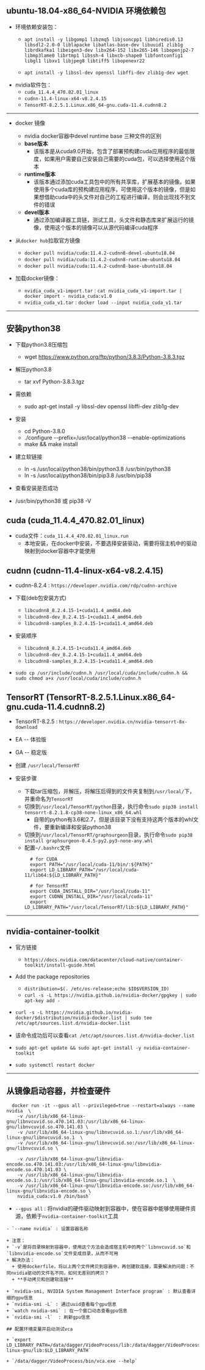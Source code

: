 ## ubuntu-18.04-x86_64-NVIDIA 环境依赖包

+ 环境依赖安装包：
  + `apt install -y libgomp1 libzmq5 libjsoncpp1 libhiredis0.13 libsdl2-2.0-0 liblapacke libatlas-base-dev libuuid1 zlib1g librdkafka1 libeigen3-dev libx264-152 libx265-146 libopenjp2-7  libmp3lame0 librtmp1 libssh-4 libxcb-shape0 libfontconfig1 libgl1 libxv1 libjpeg8 libtiff5 libopenexr22`

  + `apt install -y libssl-dev openssl libffi-dev zlib1g-dev wget`
+ nvidia软件包：
  + `cuda_11.4.4_470.82.01_linux`
  + `cudnn-11.4-linux-x64-v8.2.4.15`
  + `TensorRT-8.2.5.1.Linux.x86_64-gnu.cuda-11.4.cudnn8.2`

--------------------------------------------------------------------------------------------------------------------

+ docker 镜像
  + nvidia docker容器中devel runtime base 三种文件的区别
  + **base版本**
    + 该版本是从cuda9.0开始，包含了部署预构建cuda应用程序的最低限度，如果用户需要自己安装自己需要的cuda包，可以选择使用这个版本
  + **runtime版本**
    + 该版本通过添加cuda工具包中的所有共享库，扩展基本的镜像。如果使用多个cuda库的预构建应用程序，可使用这个版本的镜像，但是如果想借助cuda中的头文件对自己的工程进行编译，则会出现找不到文件的错误
  + **devel版本**
    + 通过添加编译器工具链，测试工具，头文件和静态库来扩展运行的镜像，使用这个版本的镜像可以从源代码编译cuda程序

+ 从`docker hub`拉取官方镜像
  + `docker pull nvidia/cuda:11.4.2-cudnn8-devel-ubuntu18.04`
  + `docker pull nvidia/cuda:11.4.2-cudnn8-runtime-ubuntu18.04`
  + `docker pull nvidia/cuda:11.4.2-cudnn8-base-ubuntu18.04`

+ 加载docker镜像：
  + `nvidia_cuda_v1-import.tar` : `cat nvidia_cuda_v1-import.tar | docker import - nvidia_cuda:v1.0`
  + `nvidia_cuda_v1.tar` : `docker load --input nvidia_cuda_v1.tar`
  
--------------------------------------------------------------------------------------------------------------------

## 安装python38

+ 下载python3.8压缩包
  - wget https://www.python.org/ftp/python/3.8.3/Python-3.8.3.tgz

+ 解压python3.8
  - tar xvf Python-3.8.3.tgz

+ 需依赖
  - sudo apt-get install -y libssl-dev openssl libffi-dev zlib1g-dev

+ 安装
  - cd Python-3.8.0
  - ./configure --prefix=/usr/local/python38  --enable-optimizations
  - make && make install

+ 建立软链接
  - ln -s /usr/local/python38/bin/python3.8 /usr/bin/python38
  - ln -s /usr/local/python38/bin/pip3.8 /usr/bin/pip38

+  查看安装是否成功 
  - /usr/bin/python38 或 pip38 -V

## cuda (cuda_11.4.4_470.82.01_linux)

+ cuda文件：`cuda_11.4.4_470.82.01_linux.run`
  + 本地安装，在docker中安装，不要选择安装驱动，需要将宿主机中的驱动映射到docker容器中才能使用

## cudnn (cudnn-11.4-linux-x64-v8.2.4.15)

+ cudnn-8.2.4 : `https://developer.nvidia.com/rdp/cudnn-archive` 

+ 下载(deb包安装方式)
  - `libcudnn8_8.2.4.15-1+cuda11.4_amd64.deb`
  - `libcudnn8-dev_8.2.4.15-1+cuda11.4_amd64.deb`
  - `libcudnn8-samples_8.2.4.15-1+cuda11.4_amd64.deb`
+ 安装顺序
  - `libcudnn8_8.2.4.15-1+cuda11.4_amd64.deb`
  - `libcudnn8-dev_8.2.4.15-1+cuda11.4_amd64.deb`
  - `libcudnn8-samples_8.2.4.15-1+cuda11.4_amd64.deb`

+ `sudo cp /usr/include/cudnn.h /usr/local/cuda/include/cudnn.h && sudo chmod a+x /usr/local/cuda/include/cudnn.h`

## TensorRT (TensorRT-8.2.5.1.Linux.x86_64-gnu.cuda-11.4.cudnn8.2)

+ TensorRT-8.2.5 : `https://developer.nvidia.cn/nvidia-tensorrt-8x-download`

+ EA -- 体验版
+ GA -- 稳定版

+ 创建 `/usr/local/TensorRT`

+ 安装步骤
  + 下载tar压缩包，并解压，将解压后得到的文件夹复制到`/usr/local/`下，并重命名为`TensorRT`
  + 切换到`/usr/local/TensorRT/python`目录，执行命令`sudo pip38 install tensorrt-8.2.1.8-cp38-none-linux_x86_64.whl`
    + 自带的python有3.6和2.7，但是该目录下没有支持这两个版本的whl文件，要重新编译和安装python38
  + 切换到`/usr/local/TensorRT/graphsurgeon`目录，执行命令`sudo pip38 install graphsurgeon-0.4.5-py2.py3-none-any.whl`
  + 配置`~/.bashrc`文件
    ```
      # for CUDA
      export PATH="/usr/local/cuda-11/bin/:${PATH}"
      export LD_LIBRARY_PATH="/usr/local/cuda-11/lib64:${LD_LIBRARY_PATH}"

      # for TensorRT
      export CUDA_INSTALL_DIR="/usr/local/cuda-11"
      export CUDNN_INSTALL_DIR="/usr/local/cuda-11"
      export LD_LIBRARY_PATH="/usr/local/TensorRT/lib:${LD_LIBRARY_PATH}"
    ```

--------------------------------------------------------------------------------------------------------------------

## nvidia-container-toolkit

+ 官方链接
  + `https://docs.nvidia.com/datacenter/cloud-native/container-toolkit/install-guide.html`

+ Add the package repositories
  - `distribution=$(. /etc/os-release;echo $ID$VERSION_ID)`
  - `curl -s -L https://nvidia.github.io/nvidia-docker/gpgkey | sudo apt-key add -`

+ `curl -s -L https://nvidia.github.io/nvidia-docker/$distribution/nvidia-docker.list | sudo tee /etc/apt/sources.list.d/nvidia-docker.list`

+ 该命令成功后可以查看`cat /etc/apt/sources.list.d/nvidia-docker.list`

+ `sudo apt-get update && sudo apt-get install -y nvidia-container-toolkit`

+ `sudo systemctl restart docker`

--------------------------------------------------------------------------------------------------------------------

## 从镜像启动容器，并检查硬件

```
  docker run -it --gpus all --privileged=true --restart=always --name nvidia  \
    -v /usr/lib/x86_64-linux-gnu/libnvcuvid.so.470.141.03:/usr/lib/x86_64-linux-gnu/libnvcuvid.so.470.141.03 \
    -v /usr/lib/x86_64-linux-gnu/libnvcuvid.so.1:/usr/lib/x86_64-linux-gnu/libnvcuvid.so.1  \
    -v /usr/lib/x86_64-linux-gnu/libnvcuvid.so:/usr/lib/x86_64-linux-gnu/libnvcuvid.so \

    -v /usr/lib/x86_64-linux-gnu/libnvidia-encode.so.470.141.03:/usr/lib/x86_64-linux-gnu/libnvidia-encode.so.470.141.03 \
    -v /usr/lib/x86_64-linux-gnu/libnvidia-encode.so.1:/usr/lib/x86_64-linux-gnu/libnvidia-encode.so.1  \
    -v /usr/lib/x86_64-linux-gnu/libnvidia-encode.so:/usr/lib/x86_64-linux-gnu/libnvidia-encode.so \
    nvidia_cuda:v1.0 /bin/bash`
```
  - `--gpus all` : 将nvidia的硬件驱动映射到容器中，使在容器中能够使用硬件资源，依赖于`nvidia-container-toolkit`工具
  ~~~- `-v` : 将宿主机中的`libnvcuvid.so`和`libnvidia-encode.so`相关文件和链接映射到docker容器中，不同驱动的库文件版本不同，根据实际文件名设置~~~
  - `--name nvidia` : 设置容器名称

+ 注意：
  + `-v`是将目录映射到容器中，使用这个方法会造成宿主机中的两个`libnvcuvid.so`和`libnvidia-encode.so`文件变成目录，从而不可用
  + 解决办法：
    + 使用dockerfile，将以上两个文件拷贝到容器中，再创建软连接，需要解决的问题：不同nvidia驱动的文件名不同，如何无差别的拷贝？
    + **手动拷贝和创建软连接**

+ `nvidia-smi, NVIDIA System Management Interface program` : 默认查看详细的gpu信息
  + `nvidia-smi -L` : 通过uuid查看每个gpu信息
  + `watch nvidia-smi` : 在一个窗口动态查看gpu信息
  + `nvidia-smi -l`  : 刷新gpu信息

## 配置环境变量并启动测试vca

+ `export LD_LIBRARY_PATH=/data/dagger/VideoProcess/lib:/data/dagger/VideoProcess/3party/lib:/usr/local/TensorRT/targets/x86_64-linux-gnu/lib:$LD_LIBRARY_PATH`

+ `/data/dagger/VideoProcess/bin/vca.exe --help`